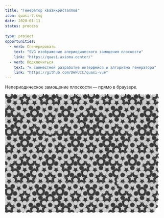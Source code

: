 ```yaml
---
title: "Генератор квазикристаллов"
icon: quasi-7.svg
date: 2020-01-11
status: process

type: project
opportunities:
  - verb: Сгенерировать
    text: "SVG изображение апериодического замощения плоскости"
    link: "https://quasi.axioma.center/"
  - verb: Подключиться
    text: "к совместной разработке интерфейса и алгоритма генератора"
    link: "https://github.com/DeFUCC/quasi-vue"
---
```


Непериодическое замощение плоскости — прямо в браузере.

![](./quasi-7.svg)
